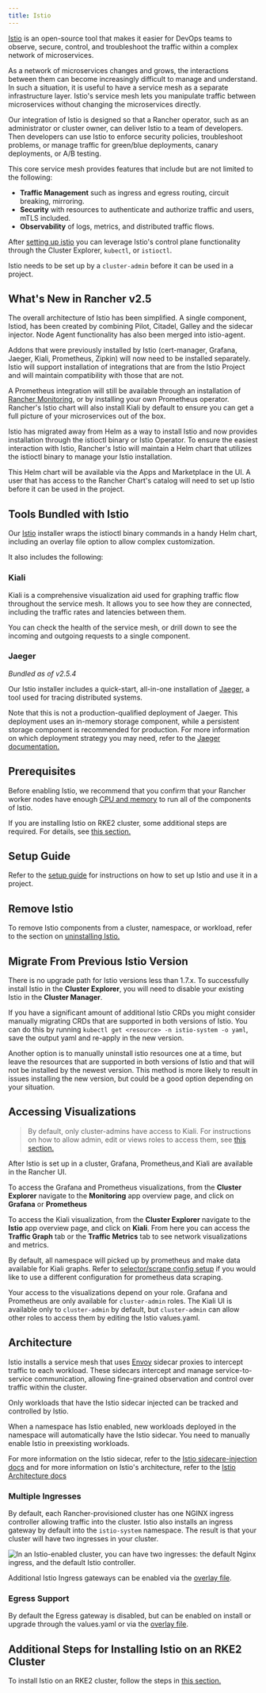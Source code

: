 ```yaml
---
title: Istio
---
```


[Istio](https://istio.io/) is an open-source tool that makes it easier for DevOps teams to observe, secure, control, and troubleshoot the traffic within a complex network of microservices.

As a network of microservices changes and grows, the interactions between them can become increasingly difficult to manage and understand. In such a situation, it is useful to have a service mesh as a separate infrastructure layer. Istio's service mesh lets you manipulate traffic between microservices without changing the microservices directly.

Our integration of Istio is designed so that a Rancher operator, such as an administrator or cluster owner, can deliver Istio to a team of developers. Then developers can use Istio to enforce security policies, troubleshoot problems, or manage traffic for green/blue deployments, canary deployments, or A/B testing.

This core service mesh provides features that include but are not limited to the following:

- **Traffic Management** such as ingress and egress routing, circuit breaking, mirroring.
- **Security** with resources to authenticate and authorize traffic and users, mTLS included.
- **Observability** of logs, metrics, and distributed traffic flows.

After [setting up istio](istio-setup-guide.md) you can leverage Istio's control plane functionality through the Cluster Explorer, `kubectl`, or `istioctl`.

Istio needs to be set up by a `cluster-admin` before it can be used in a project.


## What's New in Rancher v2.5

The overall architecture of Istio has been simplified. A single component, Istiod, has been created by combining Pilot, Citadel, Galley and the sidecar injector. Node Agent functionality has also been merged into istio-agent.

Addons that were previously installed by Istio (cert-manager, Grafana, Jaeger, Kiali, Prometheus, Zipkin) will now need to be installed separately. Istio will support installation of integrations that are from the Istio Project and will maintain compatibility with those that are not.

A Prometheus integration will still be available through an installation of [Rancher Monitoring](monitoring-and-alerting.md), or by installing your own Prometheus operator. Rancher's Istio chart will also install Kiali by default to ensure you can get a full picture of your microservices out of the box.

Istio has migrated away from Helm as a way to install Istio and now provides installation through the istioctl binary or Istio Operator. To ensure the easiest interaction with Istio, Rancher's Istio will maintain a Helm chart that utilizes the istioctl binary to manage your Istio installation.

This Helm chart will be available via the Apps and Marketplace in the UI. A user that has access to the Rancher Chart's catalog will need to set up Istio before it can be used in the project.

## Tools Bundled with Istio

Our [Istio](https://istio.io/) installer wraps the istioctl binary commands in a handy Helm chart, including an overlay file option to allow complex customization.

It also includes the following:

### Kiali

Kiali is a comprehensive visualization aid used for graphing traffic flow throughout the service mesh. It allows you to see how they are connected, including the traffic rates and latencies between them.

You can check the health of the service mesh, or drill down to see the incoming and outgoing requests to a single component.

### Jaeger

_Bundled as of v2.5.4_

Our Istio installer includes a quick-start, all-in-one installation of [Jaeger,](https://www.jaegertracing.io/) a tool used for tracing distributed systems.

Note that this is not a production-qualified deployment of Jaeger. This deployment uses an in-memory storage component, while a persistent storage component is recommended for production. For more information on which deployment strategy you may need, refer to the [Jaeger documentation.](https://www.jaegertracing.io/docs/latest/operator/#production-strategy)

## Prerequisites

Before enabling Istio, we recommend that you confirm that your Rancher worker nodes have enough [CPU and memory](../explanations/integrations-in-rancher/istio/cpu-and-memory-allocations.md) to run all of the components of Istio.

If you are installing Istio on RKE2 cluster, some additional steps are required. For details, see [this section.](#additional-steps-for-installing-istio-on-an-rke2-cluster)

## Setup Guide

Refer to the [setup guide](istio-setup-guide.md) for instructions on how to set up Istio and use it in a project.

## Remove Istio

To remove Istio components from a cluster, namespace, or workload, refer to the section on [uninstalling Istio.](../explanations/integrations-in-rancher/istio/disable-istio.md)

## Migrate From Previous Istio Version

There is no upgrade path for Istio versions less than 1.7.x. To successfully install Istio in the **Cluster Explorer**, you will need to disable your existing Istio in the **Cluster Manager**.

If you have a significant amount of additional Istio CRDs you might consider manually migrating CRDs that are supported in both versions of Istio. You can do this by running `kubectl get <resource> -n istio-system -o yaml`, save the output yaml and re-apply in the new version.

Another option is to manually uninstall istio resources one at a time, but leave the resources that are supported in both versions of Istio and that will not be installed by the newest version. This method is more likely to result in issues installing the new version, but could be a good option depending on your situation.

## Accessing Visualizations

> By default, only cluster-admins have access to Kiali. For instructions on how to allow admin, edit or views roles to access them, see [this section.](../explanations/integrations-in-rancher/istio/rbac-for-istio.md)

After Istio is set up in a cluster, Grafana, Prometheus,and Kiali are available in the Rancher UI.

To access the Grafana and Prometheus visualizations, from the **Cluster Explorer** navigate to the **Monitoring** app overview page, and click on **Grafana** or **Prometheus**

To access the Kiali visualization, from the **Cluster Explorer** navigate to the **Istio** app overview page, and click on **Kiali**. From here you can access the **Traffic Graph** tab or the **Traffic Metrics** tab to see network visualizations and metrics.

By default, all namespace will picked up by prometheus and make data available for Kiali graphs. Refer to [selector/scrape config setup](../explanations/integrations-in-rancher/istio/configuration-options/selectors-and-scrape-configurations.md) if you would like to use a different configuration for prometheus data scraping.

Your access to the visualizations depend on your role. Grafana and Prometheus are only available for `cluster-admin` roles. The Kiali UI is available only to `cluster-admin` by default, but `cluster-admin` can allow other roles to access them by editing the Istio values.yaml.

## Architecture

Istio installs a service mesh that uses [Envoy](https://www.envoyproxy.io) sidecar proxies to intercept traffic to each workload. These sidecars intercept and manage service-to-service communication, allowing fine-grained observation and control over traffic within the cluster.

Only workloads that have the Istio sidecar injected can be tracked and controlled by Istio.

When a namespace has Istio enabled, new workloads deployed in the namespace will automatically have the Istio sidecar. You need to manually enable Istio in preexisting workloads.

For more information on the Istio sidecar, refer to the [Istio sidecare-injection docs](https://istio.io/docs/setup/kubernetes/additional-setup/sidecar-injection/) and for more information on Istio's architecture, refer to the [Istio Architecture docs](https://istio.io/latest/docs/ops/deployment/architecture/)

### Multiple Ingresses

By default, each Rancher-provisioned cluster has one NGINX ingress controller allowing traffic into the cluster. Istio also installs an ingress gateway by default into the `istio-system` namespace.  The result is that your cluster will have two ingresses in your cluster.

![In an Istio-enabled cluster, you can have two ingresses: the default Nginx ingress, and the default Istio controller.](/img/istio-ingress.svg)

 Additional Istio Ingress gateways can be enabled via the [overlay file](./configuration-options.md#overlay-file).

### Egress Support

By default the Egress gateway is disabled, but can be enabled on install or upgrade through the values.yaml or via the [overlay file](./configuration-options.md#overlay-file).

## Additional Steps for Installing Istio on an RKE2 Cluster

To install Istio on an RKE2 cluster, follow the steps in [this section.](../explanations/integrations-in-rancher/istio/configuration-options/install-istio-on-rke2-cluster.md)
